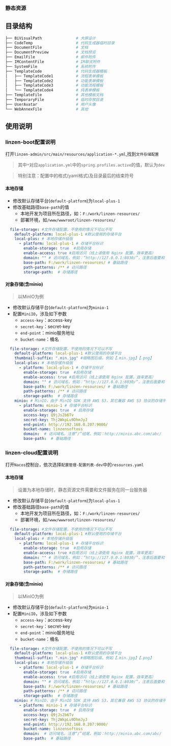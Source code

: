 ### 静态资源

## 目录结构

```bash
├── BiVisualPath               # 大屏设计
├── CodeTemp                   # 代码生成器临时目录
├── DocumentFile               # 文档
├── DocumentPreview            # 文档预览
├── EmailFile                  # 邮件附件
├── IMContentFile              # IM聊天附件
├── SystemFile                 # 系统附件
├── TemplateCode               # 代码生成器模板
│   ├── TemplateCode1          # 流程表单模板
│   ├── TemplateCode2          # 功能表单模板
│   ├── TemplateCode3          # 功能流程模板
│   └── TemplateCode4          # 纯表单模板
├── TemplateFile               # 其他模板文档
├── TemporaryFile              # 临时存放目录
├── UserAvatar                 # 用户头像
└── WebAnnexFile               # 其他

```

## 使用说明

### linzen-boot配置说明

打开`linzen-admin/src/main/resources/application-*.yml`,找到`文件存储配置`

> 其中`*`对应`application.yml`中的`spring.profiles.active`的值，默认为`dev`

> 特别注意：配置中的格式(yaml格式)及目录最后的结束符号

#### 本地存储

- 修改默认存储平台(`default-platform`)为`local-plus-1`
- 修改基础路径`base-path`的值
  - 本地开发为项目所在路径，如：`F:/work/linzen-resources/`
  - 部署环境，如`/www/wwwroot/linzen-resources/`

```yml
  file-storage: #文件存储配置，不使用的情况下可以不写
    default-platform: local-plus-1 #默认使用的存储平台
    local-plus: # 本地存储升级版
      - platform: local-plus-1 # 存储平台标识
        enable-storage: true  #启用存储
        enable-access: true #启用访问（线上请使用 Nginx 配置，效率更高）
        domain: "" # 访问域名，例如：“http://127.0.0.1:8030/”，注意后面要和 path-patterns 保持一致，“/”结尾，本地存储建议使用相对路径，方便后期更换域名
        base-path: F:/work/linzen-resources/ # 基础路径
        path-patterns: /** # 访问路径
        storage-path:  # 存储路径
```

#### 对象存储(含minio)

> 以MinIO为例

- 修改默认存储平台(`default-platform`)为`minio-1`
- 配置`MiniIO`，涉及如下参数
  - `access-key`：access-key
  - `secret-key`：secret-key
  - `end-point`：minio服务地址
  - `bucket-name`：桶名

```yml
  file-storage: #文件存储配置，不使用的情况下可以不写
    default-platform: local-plus-1 #默认使用的存储平台
    thumbnail-suffix: ".min.jpg" #缩略图后缀，例如【.min.jpg】【.png】
    local-plus: # 本地存储升级版
      - platform: local-plus-1 # 存储平台标识
        enable-storage: true  #启用存储
        enable-access: true #启用访问（线上请使用 Nginx 配置，效率更高）
        domain: "" # 访问域名，例如：“http://127.0.0.1:8030/”，注意后面要和 path-patterns 保持一致，“/”结尾，本地存储建议使用相对路径，方便后期更换域名
        base-path: F:/work/linzen-resources/ # 基础路径
        path-patterns: /** # 访问路径
        storage-path:  # 存储路径
    minio: # MinIO，由于 MinIO SDK 支持 AWS S3，其它兼容 AWS S3 协议的存储平台也都可配置在这里
      - platform: minio-1 # 存储平台标识
        enable-storage: true  # 启用存储
        access-key: Q9jJs2b6Tv
        secret-key: Thj2WkpLu9DhmJyJ
        end-point: http://192.168.0.207:9000/
        bucket-name: linzensoftoss
        domain:  # 访问域名，注意“/”结尾，例如：http://minio.abc.com/abc/
        base-path:  # 基础路径
```

### linzen-cloud配置说明

  打开`Nacos`控制台，依次选择`配置管理-配置列表-dev`中的`resources.yaml`

#### 本地存储

> 设置为本地存储时，静态资源文件需要和文件服务在同一台服务器

- 修改默认存储平台(`default-platform`)为`local-plus-1`
- 修改基础路径`base-path`的值
  - 本地开发为项目所在路径，如：`F:/work/linzen-resources/`
  - 部署环境，如`/www/wwwroot/linzen-resources/`

```yml
  file-storage: #文件存储配置，不使用的情况下可以不写
    default-platform: local-plus-1 #默认使用的存储平台
    local-plus: # 本地存储升级版
      - platform: local-plus-1 # 存储平台标识
        enable-storage: true  #启用存储
        enable-access: true #启用访问（线上请使用 Nginx 配置，效率更高）
        domain: "" # 访问域名，例如：“http://127.0.0.1:8030/”，注意后面要和 path-patterns 保持一致，“/”结尾，本地存储建议使用相对路径，方便后期更换域名
        base-path: F:/work/linzen-resources/ # 基础路径
        path-patterns: /** # 访问路径
        storage-path:  # 存储路径
```

#### 对象存储(含minio)

> 以MinIO为例

- 修改默认存储平台(`default-platform`)为`minio-1`
- 配置`MiniIO`，涉及如下参数
  - `access-key`：access-key
  - `secret-key`：secret-key
  - `end-point`：minio服务地址
  - `bucket-name`：桶名

```yml
  file-storage: #文件存储配置，不使用的情况下可以不写
    default-platform: local-plus-1 #默认使用的存储平台
    thumbnail-suffix: ".min.jpg" #缩略图后缀，例如【.min.jpg】【.png】
    local-plus: # 本地存储升级版
      - platform: local-plus-1 # 存储平台标识
        enable-storage: true  #启用存储
        enable-access: true #启用访问（线上请使用 Nginx 配置，效率更高）
        domain: "" # 访问域名，例如：“http://127.0.0.1:8030/”，注意后面要和 path-patterns 保持一致，“/”结尾，本地存储建议使用相对路径，方便后期更换域名
        base-path: F:/work/linzen-resources/ # 基础路径
        path-patterns: /** # 访问路径
        storage-path:  # 存储路径
    minio: # MinIO，由于 MinIO SDK 支持 AWS S3，其它兼容 AWS S3 协议的存储平台也都可配置在这里
      - platform: minio-1 # 存储平台标识
        enable-storage: true  # 启用存储
        access-key: Q9jJs2b6Tv
        secret-key: Thj2WkpLu9DhmJyJ
        end-point: http://192.168.0.207:9000/
        bucket-name: linzensoftoss
        domain:  # 访问域名，注意“/”结尾，例如：http://minio.abc.com/abc/
        base-path:  # 基础路径
```